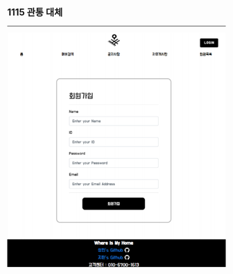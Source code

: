 ## 1115 관통 대체

---

<span align="center">

![](./image/%ED%9A%8C%EC%9B%90%EA%B0%80%EC%9E%85%EC%B0%BD.PNG)

</span>
